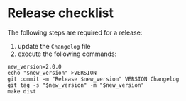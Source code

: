 # Release checklist

The following steps are required for a release:

1. update the `Changelog` file
2. execute the following commands:
```shell
new_version=2.0.0
echo "$new_version" >VERSION
git commit -m "Release $new_version" VERSION Changelog
git tag -s "$new_version" -m "$new_version"
make dist
```
